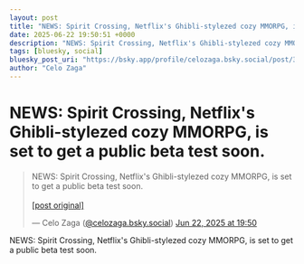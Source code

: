```yaml
---
layout: post
title: "NEWS: Spirit Crossing, Netflix's Ghibli-stylezed cozy MMORPG, is set to get a public beta test soon."
date: 2025-06-22 19:50:51 +0000
description: "NEWS: Spirit Crossing, Netflix's Ghibli-stylezed cozy MMORPG, is set to get a public beta test soon."
tags: [bluesky, social]
bluesky_post_uri: "https://bsky.app/profile/celozaga.bsky.social/post/3ls7tosf35n2e"
author: "Celo Zaga"
---
```


<h1 class="bluesky-post-title">NEWS: Spirit Crossing, Netflix's Ghibli-stylezed cozy MMORPG, is set to get a public beta test soon.</h1>


<blockquote class="bluesky-embed" data-bluesky-uri="at://did:plc:lmh6rennptq77inaztnovw4b/app.bsky.feed.post/3ls7tosf35n2e" data-bluesky-embed-color-mode="system">
<p lang="">NEWS: Spirit Crossing, Netflix's Ghibli-stylezed cozy MMORPG, is set to get a public beta test soon.<br><br><a href="https://bsky.app/profile/celozaga.bsky.social/post/3ls7tosf35n2e">[post original]</a></p>
&mdash; Celo Zaga (<a href="https://bsky.app/profile/did:plc:lmh6rennptq77inaztnovw4b">@celozaga.bsky.social</a>) <a href="https://bsky.app/profile/celozaga.bsky.social/post/3ls7tosf35n2e">Jun 22, 2025 at 19:50</a>
</blockquote>
<script async src="https://embed.bsky.app/static/embed.js" charset="utf-8"></script>


<p class="bluesky-post-description">NEWS: Spirit Crossing, Netflix's Ghibli-stylezed cozy MMORPG, is set to get a public beta test soon.</p>
